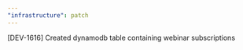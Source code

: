 ```yaml
---
"infrastructure": patch
---
```


[DEV-1616] Created dynamodb table containing webinar subscriptions
